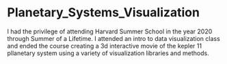 # Planetary_Systems_Visualization

I had the privilege of attending Harvard Summer School in the year 2020 through Summer of a Lifetime. 
I attended an intro to data visualization class and ended the course creating a 3d interactive movie of the kepler 11 pllanetary system using a variety of visualization libraries and methods.
